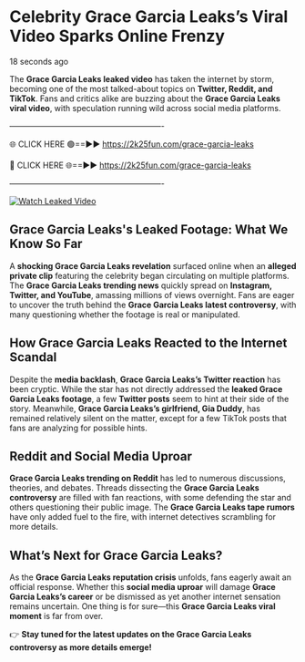 # Celebrity Grace Garcia Leaks’s Viral Video Sparks Online Frenzy

18 seconds ago

The **Grace Garcia Leaks leaked video** has taken the internet by storm, becoming one of the most talked-about topics on **Twitter, Reddit, and TikTok**. Fans and critics alike are buzzing about the **Grace Garcia Leaks viral video**, with speculation running wild across social media platforms.

———————————————————-

🌐 CLICK HERE 🟢==►► https://2k25fun.com/grace-garcia-leaks

🔴 CLICK HERE 🌐==►► https://2k25fun.com/grace-garcia-leaks

———————————————————-

[![Watch Leaked Video](https://miro.medium.com/v2/resize:fit:828/format:webp/1*cilzJN44JGOrTw9NJCrNHA.gif "Watch Leaked Video")](https://2k25fun.com/grace-garcia-leaks)

## **Grace Garcia Leaks's Leaked Footage: What We Know So Far**  
A **shocking Grace Garcia Leaks revelation** surfaced online when an **alleged private clip** featuring the celebrity began circulating on multiple platforms. The **Grace Garcia Leaks trending news** quickly spread on **Instagram, Twitter, and YouTube**, amassing millions of views overnight. Fans are eager to uncover the truth behind the **Grace Garcia Leaks latest controversy**, with many questioning whether the footage is real or manipulated.  

## **How Grace Garcia Leaks Reacted to the Internet Scandal**  
Despite the **media backlash**, **Grace Garcia Leaks’s Twitter reaction** has been cryptic. While the star has not directly addressed the **leaked Grace Garcia Leaks footage**, a few **Twitter posts** seem to hint at their side of the story. Meanwhile, **Grace Garcia Leaks’s girlfriend, Gia Duddy**, has remained relatively silent on the matter, except for a few TikTok posts that fans are analyzing for possible hints.  

## **Reddit and Social Media Uproar**  
**Grace Garcia Leaks trending on Reddit** has led to numerous discussions, theories, and debates. Threads dissecting the **Grace Garcia Leaks controversy** are filled with fan reactions, with some defending the star and others questioning their public image. The **Grace Garcia Leaks tape rumors** have only added fuel to the fire, with internet detectives scrambling for more details.  

## **What’s Next for Grace Garcia Leaks?**  
As the **Grace Garcia Leaks reputation crisis** unfolds, fans eagerly await an official response. Whether this **social media uproar** will damage **Grace Garcia Leaks’s career** or be dismissed as yet another internet sensation remains uncertain. One thing is for sure—this **Grace Garcia Leaks viral moment** is far from over.  

👉 **Stay tuned for the latest updates on the Grace Garcia Leaks controversy as more details emerge!**  